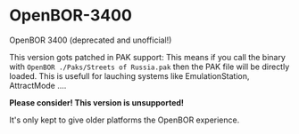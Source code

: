 # OpenBOR-3400
OpenBOR 3400 (deprecated and unofficial!)

This version gots patched in PAK support:
This means if you call the binary with `OpenBOR ./Paks/Streets of Russia.pak` then the PAK file will be directly loaded. This is usefull for lauching systems like EmulationStation, AttractMode ....

**Please consider! This version is unsupported!**

It's only kept to give older platforms the OpenBOR experience.

